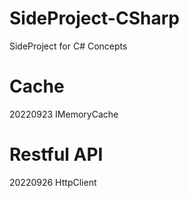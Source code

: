 # SideProject-CSharp

SideProject for C# Concepts

# Cache
20220923 IMemoryCache

# Restful API
20220926 HttpClient
